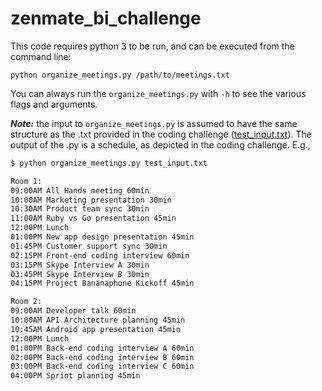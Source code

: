# zenmate_bi_challenge
This code requires python 3 to be run, and can be executed from the command line:
```
python organize_meetings.py /path/to/meetings.txt
```
You can always run the `organize_meetings.py` with `-h` to see the various flags
and arguments.

***Note:*** the input to `organize_meetings.py` is assumed to have the same
structure as the .txt provided in the coding challenge ([test_input.txt](test_input.txt)). 
The output of the .py is a schedule, as depicted in the coding challenge. E.g.,
```bash
$ python organize_meetings.py test_input.txt

Room 1:
09:00AM All Hands meeting 60min
10:00AM Marketing presentation 30min
10:30AM Product team sync 30min
11:00AM Ruby vs Go presentation 45min
12:00PM Lunch
01:00PM New app design presentation 45min
01:45PM Customer support sync 30min
02:15PM Front-end coding interview 60min
03:15PM Skype Interview A 30min
03:45PM Skype Interview B 30min
04:15PM Project Bananaphone Kickoff 45min

Room 2:
09:00AM Developer talk 60min
10:00AM API Architecture planning 45min
10:45AM Android app presentation 45min
12:00PM Lunch
01:00PM Back-end coding interview A 60min
02:00PM Back-end coding interview B 60min
03:00PM Back-end coding interview C 60min
04:00PM Sprint planning 45min
```
